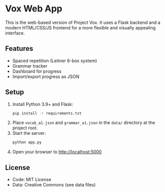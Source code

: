 # Vox Web App

This is the web-based version of Project Vox. It uses a Flask backend and a modern HTML/CSS/JS frontend for a more flexible and visually appealing interface.

## Features
- Spaced repetition (Leitner 6-box system)
- Grammar tracker
- Dashboard for progress
- Import/export progress as JSON

## Setup
1. Install Python 3.9+ and Flask:
   ```bash
   pip install -r requirements.txt
   ```
2. Place `vocab_a1.json` and `grammar_a1.json` in the `data/` directory at the project root.
3. Start the server:
   ```bash
   python app.py
   ```
4. Open your browser to [http://localhost:5000](http://localhost:5000)

## License
- Code: MIT License
- Data: Creative Commons (see data files)
